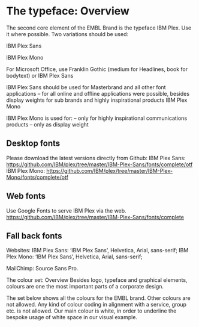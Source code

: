 # The typeface: Overview
The second core element of the EMBL Brand is the typeface IBM Plex. Use it where possible. Two variations should be used:

IBM Plex Sans

IBM Plex Mono

For Microsoft Office, use Franklin Gothic (medium for Headlines, book for bodytext) or IBM Plex Sans
 
IBM Plex Sans should be used for Masterbrand and all other font applications
– for all online and offline applications were possible, besides display weights for sub brands and highly inspirational products
IBM Plex Mono
 
IBM Plex Mono is used for:
– only for highly inspirational communications products
– only as display weight

## Desktop fonts
Please download the latest versions directly from Github:
IBM Plex Sans: https://github.com/IBM/plex/tree/master/IBM-Plex-Sans/fonts/complete/otf
IBM Plex Mono: https://github.com/IBM/plex/tree/master/IBM-Plex-Mono/fonts/complete/otf

## Web fonts
Use Google Fonts to serve IBM Plex via the web.
https://github.com/IBM/plex/tree/master/IBM-Plex-Sans/fonts/complete

## Fall back fonts
Websites: 
IBM Plex Sans: ‘IBM Plex Sans’, Helvetica, Arial, sans-serif;
IBM Plex Mono: ‘IBM Plex Sans’, Helvetica, Arial, sans-serif;
 
MailChimp: Source Sans Pro.

The colour set: Overview
Besides logo, typeface and graphical elements, colours are one the most important parts of a corporate design. 

The set below shows all the colours for the EMBL brand. Other colours are not allowed. Any kind of colour coding in alignment with a service, group etc. is not allowed. Our main colour is white, in order to underline the bespoke usage of white space in our visual example.
